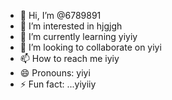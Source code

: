 - 👋 Hi, I’m @6789891
- 👀 I’m interested in hjgjgh
- 🌱 I’m currently learning yiyiy
- 💞️ I’m looking to collaborate on yiyi
- 📫 How to reach me iyiy
- 😄 Pronouns: yiyi
- ⚡ Fun fact: ...yiyiiy

<!---
6789891/6789891 is a ✨ special ✨ repository because its `README.md` (this file) appears on your GitHub profile.
You can click the Preview link to take a look at your changes.
--->
